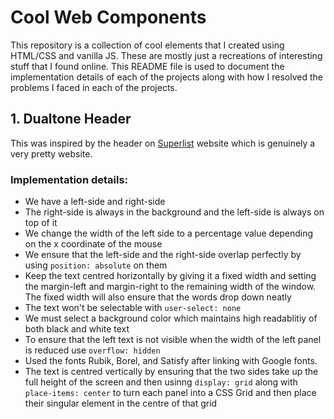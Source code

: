 # Cool Web Components

This repository is a collection of cool elements that I created using HTML/CSS and vanilla JS. These are mostly just a recreations of interesting stuff that I found online. This README file is used to document the implementation details of each of the projects along with how I resolved the problems I faced in each of the projects.

## 1. Dualtone Header

This was inspired by the header on [Superlist](https://www.superlist.com/) website which is genuinely a very pretty website.

### Implementation details:
- We have a left-side and right-side
- The right-side is always in the background and the left-side is always on top of it
- We change the width of the left side to a percentage value depending on the x coordinate of the mouse
- We ensure that the left-side and the right-side overlap perfectly by using `position: absolute` on them
- Keep the text centred horizontally by giving it a fixed width and setting the margin-left and margin-right to the remaining width of the window. The fixed width will also ensure that the words drop down neatly
- The text won't be selectable with `user-select: none`
- We must select a background color which maintains high readablitiy of both black and white text
- To ensure that the left text is not visible when the width of the left panel is reduced use `overflow: hidden`
- Used the fonts Rubik, Borel, and Satisfy after linking with Google fonts.
- The text is centred vertically by ensuring that the two sides take up the full height of the screen and then usinng `display: grid` along with `place-items: center` to turn each panel into a CSS Grid and then place their singular element in the centre of that grid

